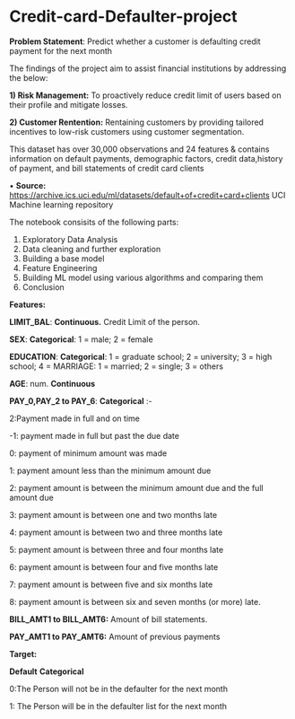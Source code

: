 # Credit-card-Defaulter-project
**Problem Statement**: Predict whether a customer is defaulting credit payment for the next month

The findings of the project aim to assist financial institutions by addressing the below: 

**1) Risk Management:**
  To proactively reduce credit limit of users based on their profile and mitigate losses.
  
**2) Customer Rentention:**
  Rentaining customers by providing tailored incentives to low-risk customers using customer segmentation. 

This dataset has over 30,000 observations and 24 features & contains information on default payments, demographic factors, credit data,history of payment, and bill statements of credit card clients

• **Source:** https://archive.ics.uci.edu/ml/datasets/default+of+credit+card+clients
 UCI Machine learning repository

The notebook consisits of the following parts:
1) Exploratory Data Analysis
2) Data cleaning and further exploration
3) Building a base model
4) Feature Engineering
5) Building ML model using various algorithms and comparing them
6) Conclusion

**Features:**

**LIMIT_BAL**: **Continuous.** Credit Limit of the person.

**SEX**: **Categorical**: 1 = male; 2 = female

**EDUCATION**: **Categorical**: 1 = graduate school; 2 = university; 3 = high school; 4 = MARRIAGE: 1 = married; 2 = single; 3 = others

**AGE**: num. **Continuous**

**PAY_0,PAY_2 to PAY_6**: **Categorical** :-

2:Payment made in full and on time

-1: payment made in full but past the due date

0: payment of minimum amount was made

1: payment amount less than the minimum amount due

2: payment amount is between the minimum amount due and the full amount due 

3: payment amount is between one and two months late

4: payment amount is between two and three months late

5: payment amount is between three and four months late

6: payment amount is between four and five months late

7: payment amount is between five and six months late

8: payment amount is between six and seven months (or more) late. 

**BILL_AMT1 to BILL_AMT6:** Amount of bill statements.

**PAY_AMT1 to PAY_AMT6:** Amount of previous payments 

**Target:**

**Default** **Categorical**

0:The Person will not be in the defaulter for the next month

1: The Person will be in the defaulter list for the next month
